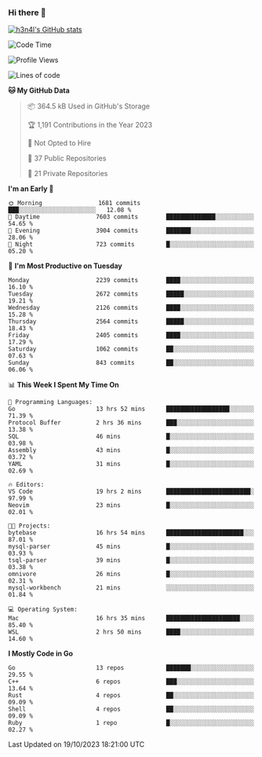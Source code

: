 ### Hi there 👋

[![h3n4l's GitHub stats](https://github-readme-stats.vercel.app/api?username=h3n4l&count_private=true&show_icons=true&theme=radical)](https://github.com/h3n4l/github-readme-stats)

<!--START_SECTION:waka-->
![Code Time](http://img.shields.io/badge/Code%20Time-1%2C632%20hrs%207%20mins-blue)

![Profile Views](http://img.shields.io/badge/Profile%20Views-0-blue)

![Lines of code](https://img.shields.io/badge/From%20Hello%20World%20I%27ve%20Written-3.9%20million%20lines%20of%20code-blue)

**🐱 My GitHub Data** 

> 📦 364.5 kB Used in GitHub's Storage 
 > 
> 🏆 1,191 Contributions in the Year 2023
 > 
> 🚫 Not Opted to Hire
 > 
> 📜 37 Public Repositories 
 > 
> 🔑 21 Private Repositories 
 > 
**I'm an Early 🐤** 

```text
🌞 Morning                1681 commits        ███░░░░░░░░░░░░░░░░░░░░░░   12.08 % 
🌆 Daytime                7603 commits        ██████████████░░░░░░░░░░░   54.65 % 
🌃 Evening                3904 commits        ███████░░░░░░░░░░░░░░░░░░   28.06 % 
🌙 Night                  723 commits         █░░░░░░░░░░░░░░░░░░░░░░░░   05.20 % 
```
📅 **I'm Most Productive on Tuesday** 

```text
Monday                   2239 commits        ████░░░░░░░░░░░░░░░░░░░░░   16.10 % 
Tuesday                  2672 commits        █████░░░░░░░░░░░░░░░░░░░░   19.21 % 
Wednesday                2126 commits        ████░░░░░░░░░░░░░░░░░░░░░   15.28 % 
Thursday                 2564 commits        █████░░░░░░░░░░░░░░░░░░░░   18.43 % 
Friday                   2405 commits        ████░░░░░░░░░░░░░░░░░░░░░   17.29 % 
Saturday                 1062 commits        ██░░░░░░░░░░░░░░░░░░░░░░░   07.63 % 
Sunday                   843 commits         ██░░░░░░░░░░░░░░░░░░░░░░░   06.06 % 
```


📊 **This Week I Spent My Time On** 

```text
💬 Programming Languages: 
Go                       13 hrs 52 mins      ██████████████████░░░░░░░   71.39 % 
Protocol Buffer          2 hrs 36 mins       ███░░░░░░░░░░░░░░░░░░░░░░   13.38 % 
SQL                      46 mins             █░░░░░░░░░░░░░░░░░░░░░░░░   03.98 % 
Assembly                 43 mins             █░░░░░░░░░░░░░░░░░░░░░░░░   03.72 % 
YAML                     31 mins             █░░░░░░░░░░░░░░░░░░░░░░░░   02.69 % 

🔥 Editors: 
VS Code                  19 hrs 2 mins       ████████████████████████░   97.99 % 
Neovim                   23 mins             █░░░░░░░░░░░░░░░░░░░░░░░░   02.01 % 

🐱‍💻 Projects: 
bytebase                 16 hrs 54 mins      ██████████████████████░░░   87.01 % 
mysql-parser             45 mins             █░░░░░░░░░░░░░░░░░░░░░░░░   03.93 % 
tsql-parser              39 mins             █░░░░░░░░░░░░░░░░░░░░░░░░   03.38 % 
omnivore                 26 mins             █░░░░░░░░░░░░░░░░░░░░░░░░   02.31 % 
mysql-workbench          21 mins             ░░░░░░░░░░░░░░░░░░░░░░░░░   01.84 % 

💻 Operating System: 
Mac                      16 hrs 35 mins      █████████████████████░░░░   85.40 % 
WSL                      2 hrs 50 mins       ████░░░░░░░░░░░░░░░░░░░░░   14.60 % 
```

**I Mostly Code in Go** 

```text
Go                       13 repos            ███████░░░░░░░░░░░░░░░░░░   29.55 % 
C++                      6 repos             ███░░░░░░░░░░░░░░░░░░░░░░   13.64 % 
Rust                     4 repos             ██░░░░░░░░░░░░░░░░░░░░░░░   09.09 % 
Shell                    4 repos             ██░░░░░░░░░░░░░░░░░░░░░░░   09.09 % 
Ruby                     1 repo              █░░░░░░░░░░░░░░░░░░░░░░░░   02.27 % 
```




 Last Updated on 19/10/2023 18:21:00 UTC
<!--END_SECTION:waka-->


